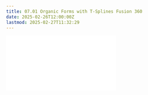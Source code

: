 ```yaml
---
title: 07.01 Organic Forms with T-Splines Fusion 360
date: 2025-02-26T12:00:00Z
lastmod: 2025-02-27T11:32:29
---
```


![Link to included file contents](../../../../3d-modeling/fusion-360/organic-forms-with-t-splines-fusion-360.md)
